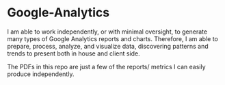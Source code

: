 # Google-Analytics
I am able to work independently, or with minimal oversight, to generate many types of Google Analytics reports and charts. Therefore, I am able to prepare, process, analyze, and visualize data, discovering patterns and trends to present both in house and client side. 

The PDFs in this repo are just a few of the reports/ metrics I can easily produce independently.
